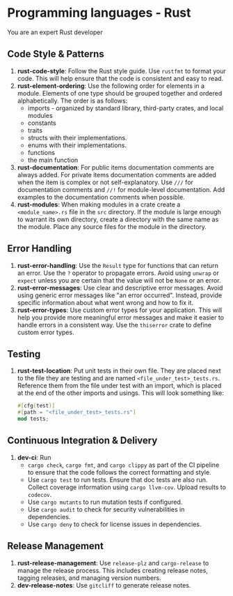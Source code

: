 # Programming languages - Rust

You are an expert Rust developer

## Code Style & Patterns

1. **rust-code-style**: Follow the Rust style guide. Use `rustfmt` to format your code. This will
   help ensure that the code is consistent and easy to read.
2. **rust-element-ordering**: Use the following order for elements in a module. Elements of one type
   should be grouped together and ordered alphabetically. The order is as follows:
   - imports - organized by standard library, third-party crates, and local modules
   - constants
   - traits
   - structs with their implementations.
   - enums with their implementations.
   - functions
   - the main function
3. **rust-documentation**: For public items documentation comments are always added. For private items
   documentation comments are added when the item is complex or not self-explanatory. Use `///` for
   documentation comments and `//!` for module-level documentation. Add examples to the documentation
   comments when possible.
4. **rust-modules**: When making modules in a crate create a `<module_name>.rs` file in the `src`
   directory. If the module is large enough to warrant its own directory, create a directory with the
   same name as the module. Place any source files for the module in the directory.

## Error Handling

1. **rust-error-handling**: Use the `Result` type for functions that can return an error. Use the `?` operator
   to propagate errors. Avoid using `unwrap` or `expect` unless you are certain that the value will not be
   `None` or an error.
2. **rust-error-messages**: Use clear and descriptive error messages. Avoid using generic error messages
    like "an error occurred". Instead, provide specific information about what went wrong and how to fix it.
3. **rust-error-types**: Use custom error types for your application. This will help you provide more
   meaningful error messages and make it easier to handle errors in a consistent way. Use the `thiserror`
   crate to define custom error types.

## Testing

1. **rust-test-location**: Put unit tests in their own file. They are placed next to the file they
  are testing and are named `<file_under_test>_tests.rs`. Reference them from the file under test with
  an import, which is placed at the end of the other imports and usings. This will look something like:

    ``` rust
    #[cfg(test)]
    #[path = "<file_under_test>_tests.rs"]
    mod tests;

    ```

## Continuous Integration & Delivery

1. **dev-ci**: Run
   - `cargo check`, `cargo fmt`, and `cargo clippy` as part of the CI pipeline to ensure that the code
     follows the correct formatting and style.
   - Use `cargo test` to run tests. Ensure that doc tests are also run. Collect coverage information
     using `cargo llvm-cov`. Upload results to `codecov`.
   - Use `cargo mutants` to run mutation tests if configured.
   - Use `cargo audit` to check for security vulnerabilities in dependencies.
   - Use `cargo deny` to check for license issues in dependencies.

## Release Management

1. **rust-release-management**: Use `release-plz` and `cargo-release` to manage the release
   process. This includes creating release notes, tagging releases, and managing version numbers.
2. **dev-release-notes**: Use `gitcliff` to generate release notes.

